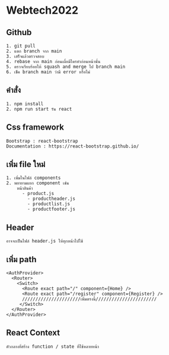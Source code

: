# Webtech2022
## Github
```
1. git pull
2. แตก branch จาก main
3. เสร็จแล้วตรวจสอบ
4. rebase จาก main ก่อนเผื่อมีใครทำก่อนหน้านั้น
5. ตรวจเรียบร้อยให้ squash and merge ไป branch main
6. เช็ค branch main ว่ามี error หรือไม่
```
## คำสั่ง
```
1. npm install
2. npm run start รัน react
```
## Css framework
```
Bootstrap : react-bootstrap
Documentation : https://react-bootstrap.github.io/
```
## เพิ่ม file ใหม่
```
1. เพิ่มในไฟล์ components
2. พยายามแยก component เช่น
    หน้าสินค้า
      - product.js
        - productheader.js
        - productlist.js
        - productfooter.js
```
## Header
```
อาจจะเป็นไฟล์ header.js ให้ทุกหน้าไปใช้
```

## เพิ่ม path
```
<AuthProvider>
  <Router>
    <Switch>
      <Route exact path="/" component={Home} />
      <Route exact path="/register" component={Register} />
      //////////////////////เพิ่มตรงนี้///////////////////////
     </Switch>
  </Router>
</AuthProvider>

```
## React Context
```
ตัวกลางที่สร้าง function / state ที่ใช้หลายหน้า
```
